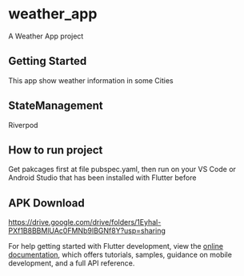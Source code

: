 # weather_app

A Weather App project

## Getting Started

This app show weather information in some Cities

## StateManagement
Riverpod

## How to run project

Get pakcages first at file pubspec.yaml, then run on your VS Code or Android Studio that has been installed with Flutter before

## APK Download
https://drive.google.com/drive/folders/1Eyhal-PXf1B8BBMlUAc0FMNb9IBGNf8Y?usp=sharing

For help getting started with Flutter development, view the
[online documentation](https://docs.flutter.dev/), which offers tutorials,
samples, guidance on mobile development, and a full API reference.
